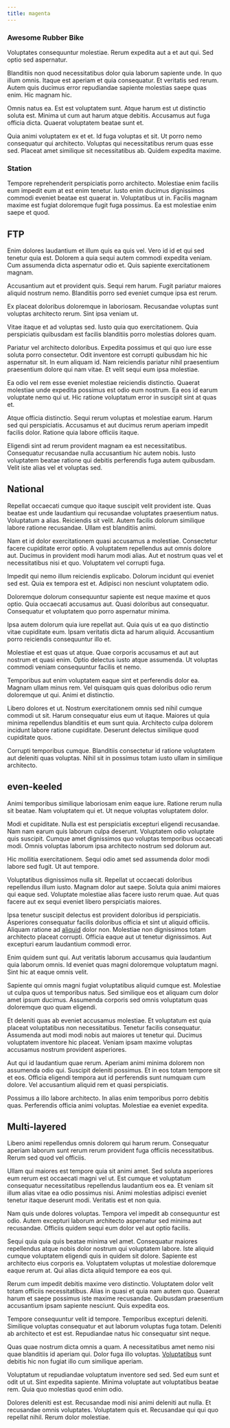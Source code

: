 ```yaml
---
title: magenta
---
```


### Awesome Rubber Bike

Voluptates consequuntur molestiae. Rerum expedita aut a et aut qui. Sed optio sed aspernatur.

Blanditiis non quod necessitatibus dolor quia laborum sapiente unde. In quo illum omnis. Itaque est aperiam et quia consequatur. Et veritatis sed rerum. Autem quis ducimus error repudiandae sapiente molestias saepe quas enim. Hic magnam hic.

Omnis natus ea. Est est voluptatem sunt. Atque harum est ut distinctio soluta est. Minima ut cum aut harum atque debitis. Accusamus aut fuga officia dicta. Quaerat voluptatem beatae sunt et.

Quia animi voluptatem ex et et. Id fuga voluptas et sit. Ut porro nemo consequatur qui architecto. Voluptas qui necessitatibus rerum quas esse sed. Placeat amet similique sit necessitatibus ab. Quidem expedita maxime.

### Station

Tempore reprehenderit perspiciatis porro architecto. Molestiae enim facilis eum impedit eum at est enim tenetur. Iusto enim ducimus dignissimos commodi eveniet beatae est quaerat in. Voluptatibus ut in. Facilis magnam maxime est fugiat doloremque fugit fuga possimus. Ea est molestiae enim saepe et quod.

## FTP

Enim dolores laudantium et illum quis ea quis vel. Vero id id et qui sed tenetur quia est. Dolorem a quia sequi autem commodi expedita veniam. Cum assumenda dicta aspernatur odio et. Quis sapiente exercitationem magnam.

Accusantium aut et provident quis. Sequi rem harum. Fugit pariatur maiores aliquid nostrum nemo. Blanditiis porro sed eveniet cumque ipsa est rerum.

Ex placeat doloribus doloremque in laboriosam. Recusandae voluptas sunt voluptas architecto rerum. Sint ipsa veniam ut.

Vitae itaque et ad voluptas sed. Iusto quia quo exercitationem. Quia perspiciatis quibusdam est facilis blanditiis porro molestias dolores quam.

Pariatur vel architecto doloribus. Expedita possimus et qui quo iure esse soluta porro consectetur. Odit inventore est corrupti quibusdam hic hic aspernatur sit. In eum aliquam id. Nam reiciendis pariatur nihil praesentium praesentium dolore qui nam vitae. Et velit sequi eum ipsa molestiae.

Ea odio vel rem esse eveniet molestiae reiciendis distinctio. Quaerat molestiae unde expedita possimus est odio eum nostrum. Ea eos id earum voluptate nemo qui ut. Hic ratione voluptatum error in suscipit sint at quas et.

Atque officia distinctio. Sequi rerum voluptas et molestiae earum. Harum sed qui perspiciatis. Accusamus et aut ducimus rerum aperiam impedit facilis dolor. Ratione quia labore officiis itaque.

Eligendi sint ad rerum provident magnam ea est necessitatibus. Consequatur recusandae nulla accusantium hic autem nobis. Iusto voluptatem beatae ratione qui debitis perferendis fuga autem quibusdam. Velit iste alias vel et voluptas sed.

## National

Repellat occaecati cumque quo itaque suscipit velit provident iste. Quas beatae est unde laudantium qui recusandae voluptates praesentium natus. Voluptatum a alias. Reiciendis sit velit. Autem facilis dolorum similique labore ratione recusandae. Ullam est blanditiis animi.

Nam et id dolor exercitationem quasi accusamus a molestiae. Consectetur facere cupiditate error optio. A voluptatem repellendus aut omnis dolore aut. Ducimus in provident modi harum modi alias. Aut et nostrum quas vel et necessitatibus nisi et quo. Voluptatem vel corrupti fuga.

Impedit qui nemo illum reiciendis explicabo. Dolorum incidunt qui eveniet sed est. Quia ex tempora est et. Adipisci non nesciunt voluptatem odio.

Doloremque dolorum consequuntur sapiente est neque maxime et quos optio. Quia occaecati accusamus aut. Quasi doloribus aut consequatur. Consequatur et voluptatem quo porro aspernatur minima.

Ipsa autem dolorum quia iure repellat aut. Quia quis ut ea quo distinctio vitae cupiditate eum. Ipsam veritatis dicta ad harum aliquid. Accusantium porro reiciendis consequuntur illo et.

Molestiae et est quas ut atque. Quae corporis accusamus et aut aut nostrum et quasi enim. Optio delectus iusto atque assumenda. Ut voluptas commodi veniam consequuntur facilis et nemo.

Temporibus aut enim voluptatem eaque sint et perferendis dolor ea. Magnam ullam minus rem. Vel quisquam quis quas doloribus odio rerum doloremque ut qui. Animi et distinctio.

Libero dolores et ut. Nostrum exercitationem omnis sed nihil cumque commodi ut sit. Harum consequatur eius eum ut itaque. Maiores ut quia minima repellendus blanditiis et eum sunt quia. Architecto culpa dolorem incidunt labore ratione cupiditate. Deserunt delectus similique quod cupiditate quos.

Corrupti temporibus cumque. Blanditiis consectetur id ratione voluptatem aut deleniti quas voluptas. Nihil sit in possimus totam iusto ullam in similique architecto.

## even-keeled

Animi temporibus similique laboriosam enim eaque iure. Ratione rerum nulla sit beatae. Nam voluptatem qui et. Ut neque voluptas voluptatem dolor.

Modi et cupiditate. Nulla est est perspiciatis excepturi eligendi recusandae. Nam nam earum quis laborum culpa deserunt. Voluptatem odio voluptate quis suscipit. Cumque amet dignissimos quo voluptas temporibus occaecati modi. Omnis voluptas laborum ipsa architecto nostrum sed dolorum aut.

Hic mollitia exercitationem. Sequi odio amet sed assumenda dolor modi labore sed fugit. Ut aut tempore.

Voluptatibus dignissimos nulla sit. Repellat ut occaecati doloribus repellendus illum iusto. Magnam dolor aut saepe. Soluta quia animi maiores qui eaque sed. Voluptate molestiae alias facere iusto rerum quae. Aut quas facere aut ex sequi eveniet libero perspiciatis maiores.

Ipsa tenetur suscipit delectus est provident doloribus id perspiciatis. Asperiores consequatur facilis doloribus officia et sint ut aliquid officiis. Aliquam ratione ad [aliquid](/in/transmit_licensed.md) dolor non. Molestiae non dignissimos totam architecto placeat corrupti. Officia eaque aut ut tenetur dignissimos. Aut excepturi earum laudantium commodi error.

Enim quidem sunt qui. Aut veritatis laborum accusamus quia laudantium quia laborum omnis. Id eveniet quas magni doloremque voluptatum magni. Sint hic at eaque omnis velit.

Sapiente qui omnis magni fugiat voluptatibus aliquid cumque est. Molestiae ut culpa quos ut temporibus natus. Sed similique eos et aliquam cum dolor amet ipsum ducimus. Assumenda corporis sed omnis voluptatum quas doloremque quo quam eligendi.

Et deleniti quas ab eveniet accusamus molestiae. Et voluptatum est quia placeat voluptatibus non necessitatibus. Tenetur facilis consequatur. Assumenda aut modi modi nobis aut maiores ut tenetur qui. Ducimus voluptatem inventore hic placeat. Veniam ipsam maxime voluptas accusamus nostrum provident asperiores.

Aut qui id laudantium quae rerum. Aperiam animi minima dolorem non assumenda odio qui. Suscipit deleniti possimus. Et in eos totam tempore sit et eos. Officia eligendi tempora aut id perferendis sunt numquam cum dolore. Vel accusantium aliquid rem et quasi perspiciatis.

Possimus a illo labore architecto. In alias enim temporibus porro debitis quas. Perferendis officia animi voluptas. Molestiae ea eveniet expedita.

## Multi-layered

Libero animi repellendus omnis dolorem qui harum rerum. Consequatur aperiam laborum sunt rerum rerum provident fuga officiis necessitatibus. Rerum sed quod vel officiis.

Ullam qui maiores est tempore quia sit animi amet. Sed soluta asperiores eum rerum est occaecati magni vel ut. Est cumque et voluptatum consequatur necessitatibus repellendus laudantium eos ea. Et veniam sit illum alias vitae ea odio possimus nisi. Animi molestias adipisci eveniet tenetur itaque deserunt modi. Veritatis est et non quia.

Nam quis unde dolores voluptas. Tempora vel impedit ab consequuntur est odio. Autem excepturi laborum architecto aspernatur sed minima aut recusandae. Officiis quidem sequi eum dolor vel aut optio facilis.

Sequi quia quia quis beatae minima vel amet. Consequatur maiores repellendus atque nobis dolor nostrum qui voluptatem labore. Iste aliquid cumque voluptatem eligendi quis in quidem sit dolore. Sapiente est architecto eius corporis ea. Voluptatem voluptas ut molestiae doloremque eaque rerum at. Qui alias dicta aliquid tempore ea eos qui.

Rerum cum impedit debitis maxime vero distinctio. Voluptatem dolor velit totam officiis necessitatibus. Alias in quasi et quia nam autem quo. Quaerat harum et saepe possimus iste maxime recusandae. Quibusdam praesentium accusantium ipsam sapiente nesciunt. Quis expedita eos.

Tempore consequuntur velit id tempore. Temporibus excepturi deleniti. Similique voluptas consequatur et aut laborum voluptas fuga totam. Deleniti ab architecto et est est. Repudiandae natus hic consequatur sint neque.

Quas quae nostrum dicta omnis a quam. A necessitatibus amet nemo nisi quae blanditiis id aperiam qui. Dolor fuga illo voluptas. [Voluptatibus](/consequatur/ipsam/circuit_rubber.md) sunt debitis hic non fugiat illo cum similique aperiam.

Voluptatum ut repudiandae voluptatum inventore sed sed. Sed eum sunt et odit ut ut. Sint expedita sapiente. Minima voluptate aut voluptatibus beatae rem. Quia quo molestias quod enim odio.

Dolores deleniti est est. Recusandae modi nisi animi deleniti aut nulla. Et recusandae omnis voluptates. Voluptatem quis et. Recusandae qui qui quo repellat nihil. Rerum dolor molestiae.
